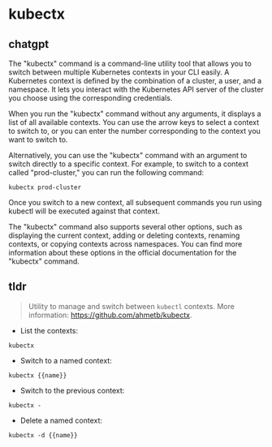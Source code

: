 # kubectx 
## chatgpt 
The "kubectx" command is a command-line utility tool that allows you to switch between multiple Kubernetes contexts in your CLI easily. A Kubernetes context is defined by the combination of a cluster, a user, and a namespace. It lets you interact with the Kubernetes API server of the cluster you choose using the corresponding credentials.

When you run the "kubectx" command without any arguments, it displays a list of all available contexts. You can use the arrow keys to select a context to switch to, or you can enter the number corresponding to the context you want to switch to.

Alternatively, you can use the "kubectx" command with an argument to switch directly to a specific context. For example, to switch to a context called "prod-cluster," you can run the following command: 

```
kubectx prod-cluster
```

Once you switch to a new context, all subsequent commands you run using kubectl will be executed against that context.

The "kubectx" command also supports several other options, such as displaying the current context, adding or deleting contexts, renaming contexts, or copying contexts across namespaces. You can find more information about these options in the official documentation for the "kubectx" command. 

## tldr 
 
> Utility to manage and switch between `kubectl` contexts.
> More information: <https://github.com/ahmetb/kubectx>.

- List the contexts:

`kubectx`

- Switch to a named context:

`kubectx {{name}}`

- Switch to the previous context:

`kubectx -`

- Delete a named context:

`kubectx -d {{name}}`
